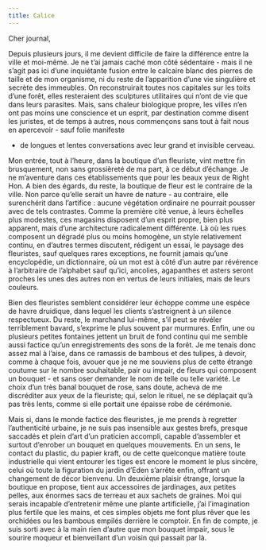 ```yaml
---
title: Calice
---
```

Cher journal,


Depuis plusieurs jours, il me devient difficile de faire la différence
entre la ville et moi-même. Je ne t’ai jamais caché mon côté sédentaire -
mais il ne s’agit pas ici d’une inquiétante fusion entre le calcaire blanc
des pierres de taille et de mon organisme, ni du reste de l’apparition
d’une vie singulière et secrète des immeubles. On reconstruirait toutes
nos capitales sur les toits d’une forêt, elles resteraient des sculptures
utilitaires qui n’ont de vie que dans leurs parasites. Mais, sans chaleur
biologique propre, les villes n’en ont pas moins une conscience et un
esprit, par destination comme disent les juristes, et de temps à autres,
nous commençons sans tout à fait nous en apercevoir - sauf folie manifeste
- de longues et lentes conversations avec leur grand et invisible cerveau.

Mon entrée, tout à l’heure, dans la boutique d’un fleuriste, vint mettre
fin brusquement, non sans grossièreté de ma part, à ce début d’échange. Je
ne m’aventure dans ces établissements que pour les beaux yeux de Right
Hon. A bien des égards, du reste, la boutique de fleur est le contraire de
la ville. Non parce qu’elle serait un havre de nature - au contraire, elle
surenchérit dans l’artifice : aucune végétation ordinaire ne pourrait
pousser avec de tels contrastes. Comme la première cité venue, à leurs
échelles plus modestes, ces magasins disposent d’un esprit propre, bien
plus apparent, mais d’une architecture radicalement différente. Là où les
rues composent un dégradé plus ou moins homogène, un style relativement
continu, en d’autres termes discutent, rédigent un essai, le paysage des
fleuristes, sauf quelques rares exceptions, ne fournit jamais qu’une
encyclopédie, un dictionnaire, où un mot est à côté d’un autre par
révérence à l’arbitraire de l’alphabet sauf qu’ici, ancolies, agapanthes
et asters seront proches les unes des autres non en vertus de leurs
initiales, mais de leurs couleurs.

Bien des fleuristes semblent considérer leur échoppe comme une espèce de
havre druidique, dans lequel les clients s’astreignent à un silence
respectueux. Du reste, le marchand lui-même, s’il peut se révéler
terriblement bavard, s’exprime le plus souvent par murmures. Enfin, une ou
plusieurs petites fontaines jettent un bruit de fond continu qui me semble
aussi factice qu’un enregistrements des sons de la forêt. Je me tenais
donc assez mal à l’aise, dans ce ramassis de bambous et des tulipes, à
devoir, comme à chaque fois, avouer que je ne me souviens plus de cette
étrange coutume sur le nombre souhaitable, pair ou impair, de fleurs qui
composent un bouquet - et sans oser demander le nom de telle ou telle
variété. Le choix d’un très banal bouquet de rose, sans doute, acheva de
me discréditer aux yeux de la fleuriste; qui, selon le rituel, ne se
déplaçait qu’à pas très lents, comme si elle portait une épaisse robe de
cérémonie.

Mais si, dans le monde factice des fleuristes, je me prends à regretter
l’authenticité urbaine, je ne suis pas insensible aux gestes brefs,
presque saccadés et plein d’art d’un praticien accompli, capable
d’assembler et surtout d’enrober un bouquet en quelques mouvements. En un
sens, le contact du plastic, du papier kraft, ou de cette quelconque
matière toute industrielle qui vient entourer les tiges est encore le
moment le plus sincère, celui où toute la figuration du jardin d’Eden
s’arrête enfin, offrant un changement de décor bienvenu. Un deuxième
plaisir étrange, lorsque la boutique en propose, tient aux accessoires de
jardinages, aux petites pelles, aux énormes sacs de terreau et aux sachets
de graines. Moi qui serais incapable d’entretenir même une plante
artificielle, j’ai l’imagination plus fertile que les mains, et ces
simples objets me font plus rêver que les orchidées ou les bambous empilés
derrière le comptoir. En fin de compte, je suis sorti avec à la main rien
d’autre que mon bouquet impair, sous le sourire moqueur et bienveillant
d’un voisin qui passait par là.

